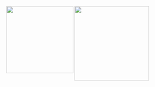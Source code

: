 <a href="https://github.com/whjin/docs">
    <img align="left"
        src="https://github-readme-stats.vercel.app/api?username=whjin&count_private=true&show_icons=true&theme=radical" height="180"/>
</a>
<a href="https://github.com/whjin/docs">
    <img align="left"
        src="https://github-readme-stats.vercel.app/api/top-langs/?username=whjin&layout=compact&theme=radical" height="200"/>
</a>
